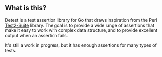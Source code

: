 ## What is this?

Detest is a test assertion library for Go that draws inspiration from the Perl [Test2-Suite](https://metacpan.org/pod/Test2::Suite) library. The goal is to provide a wide range of assertions that make it easy to work with complex data structure, and to provide excellent output when an assertion fails.

It's still a work in progress, but it has enough assertions for many types of tests.
